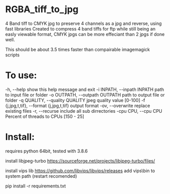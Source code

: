 # RGBA_tiff_to_jpg
4 Band tiff to CMYK jpg to preserve 4 channels as a jpg and reverse, using fast libraries
  Created to compress 4 band tiffs for ftp while still being an easly viewable format, CMYK jpgs can be more effeciant than 2 jpgs if done well. 

This should be about 3.5 times faster than compairable imagemagick scripts

# To use:
  -h, --help            show this help message and exit
  -i INPATH, --inpath INPATH
                        path to input file or folder
  -o OUTPATH, --outpath OUTPATH
                        path to output file or folder
  -q QUALITY, --quality QUALITY
                        jpeg quality value [0-100]
  -f {j,jpg,t,tif}, --format {j,jpg,t,tif}
                        output format
  -ov, --overwrite      replace existing files
  -r, --recurse         include all sub dirrectories
  -cpu CPU, --cpu CPU   Percent of threads to CPUs [150 - 25]

# Install:
  requires python 64bit, tested with 3.8.6

  install libjpeg-turbo
  https://sourceforge.net/projects/libjpeg-turbo/files/

  install vips lib
  https://github.com/libvips/libvips/releases
  add vips\bin to system path (restart recomended)

  pip install -r requirements.txt
